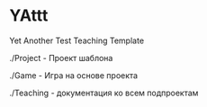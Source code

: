 # YAttt
Yet Another Test Teaching Template

./Project - Проект шаблона

./Game - Игра на основе проекта

./Teaching - документация ко всем подпроектам